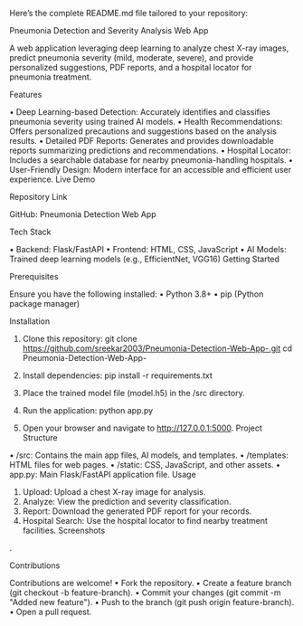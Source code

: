 Here’s the complete README.md file tailored to your repository:

Pneumonia Detection and Severity Analysis Web App

A web application leveraging deep learning to analyze chest X-ray images, predict pneumonia severity (mild, moderate, severe), and provide personalized suggestions, PDF reports, and a hospital locator for pneumonia treatment.

Features

•	Deep Learning-based Detection: Accurately identifies and classifies pneumonia severity using trained AI models.
•	Health Recommendations: Offers personalized precautions and suggestions based on the analysis results.
•	Detailed PDF Reports: Generates and provides downloadable reports summarizing predictions and recommendations.
•	Hospital Locator: Includes a searchable database for nearby pneumonia-handling hospitals.
•	User-Friendly Design: Modern interface for an accessible and efficient user experience.
Live Demo


Repository Link

GitHub: Pneumonia Detection Web App

Tech Stack

•	Backend: Flask/FastAPI
•	Frontend: HTML, CSS, JavaScript
•	AI Models: Trained deep learning models (e.g., EfficientNet, VGG16)
Getting Started

Prerequisites

Ensure you have the following installed: • Python 3.8+ • pip (Python package manager)

Installation

1.	Clone this repository:
git clone https://github.com/sreekar2003/Pneumonia-Detection-Web-App-.git
cd Pneumonia-Detection-Web-App-

2.	Install dependencies:
pip install -r requirements.txt

3.	Place the trained model file (model.h5) in the /src directory.
4.	Run the application:
python app.py

5.	Open your browser and navigate to http://127.0.0.1:5000.
Project Structure

•	/src: Contains the main app files, AI models, and templates.
•	/templates: HTML files for web pages.
•	/static: CSS, JavaScript, and other assets.
•	app.py: Main Flask/FastAPI application file.
Usage

1.	Upload: Upload a chest X-ray image for analysis.
2.	Analyze: View the prediction and severity classification.
3.	Report: Download the generated PDF report for your records.
4.	Hospital Search: Use the hospital locator to find nearby treatment facilities.
Screenshots

.

Contributions

Contributions are welcome! 
• Fork the repository. 
• Create a feature branch (git checkout -b feature-branch). 
• Commit your changes (git commit -m "Added new feature"). 
• Push to the branch (git push origin feature-branch). 
• Open a pull request.
